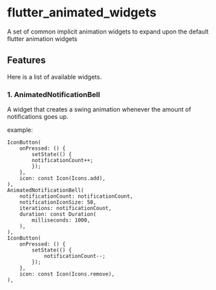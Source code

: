 # flutter_animated_widgets
A set of common implicit animation widgets to expand upon the default flutter animation widgets

## Features

Here is a list of available widgets.

### 1. AnimatedNotificationBell
A widget that creates a swing animation whenever the amount of notifications goes up.

example:
```
IconButton(
    onPressed: () {
        setState(() {
        notificationCount++;
        });
    },
    icon: const Icon(Icons.add),
),
AnimatedNotificationBell(
    notificationCount: notificationCount,
    notificationIconSize: 50,
    iterations: notificationCount,
    duration: const Duration(
        milliseconds: 1000,
    ),
),
IconButton(
    onPressed: () {
        setState(() {
            notificationCount--;
        });
    },
    icon: const Icon(Icons.remove),
),
```